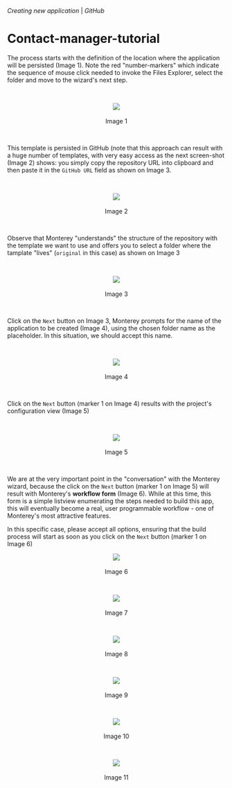 

_Creating new application_ | _GitHub_
# Contact-manager-tutorial

The process starts with the definition of the location where the application will be persisted (Image 1). Note the red "number-markers" which indicate the sequence of mouse click needed to invoke the Files Explorer, select the folder and move to the wizard's next step.

<br>
<p align=center>
  <img src="https://cloud.githubusercontent.com/assets/2712405/18107997/5409d23c-6ed8-11e6-97dd-cc82c1bb2b1c.png"></img>
 <br><br>
Image 1
</p>

<br>

This template is persisted in GitHub (note that this approach can result with a huge number of templates, with very easy access as the next screen-shot (Image 2) shows: you simply copy the repository URL into clipboard and then paste it in the `GitHub URL` field as shown on Image 3.

<br>
<p align=center>
  <img src="https://cloud.githubusercontent.com/assets/2712405/18107800/71e539be-6ed7-11e6-8bb5-1b095d259682.png"></img>
 <br><br>
Image 2
</p>

<br>

Observe that Monterey "understands" the structure of the repository with the template we want to use and offers you to select a folder where the tamplate "lives" (`original` in this case) as shown on Image 3

<br>
<p align=center>
  <img src="https://cloud.githubusercontent.com/assets/2712405/18108061/997b6722-6ed8-11e6-8c1f-7d5884505682.png"></img>
 <br><br>
Image 3
</p>

<br>

Click on the `Next` button on Image 3, Monterey prompts for the name of the application to be created (Image 4), using the chosen folder name as the placeholder. In this situation, we should accept this name.

<br>
<p align=center>
  <img src="https://cloud.githubusercontent.com/assets/2712405/18108133/f2735790-6ed8-11e6-9661-288bd065cdd8.png"></img>
 <br><br>
Image 4
</p>

<br>

Click on the `Next` button (marker 1 on Image 4) results with the project's configuration  view (Image 5)

<br>
<p align=center>
  <img src="https://cloud.githubusercontent.com/assets/2712405/18108259/8465d218-6ed9-11e6-80fa-35b7c680a3eb.png"></img>
 <br><br>
Image 5
</p>

<br>

We are at the very important point in the "conversation" with the Monterey wizard, because the click on the `Next` button (marker 1 on Image 5) will result with Monterey's **workflow form** (Image 6). While at this time, this form is a simple listview enumerating the steps needed to build this app, this will eventually become a real, user programmable workflow - one of Monterey's most attractive features.

In this specific case, please accept all options, ensuring that the build process will start as soon as you click on the `Next` button (marker 1 on Image 6)
<br>
<p align=center>
  <img src="https://cloud.githubusercontent.com/assets/2712405/18108367/e7ba5474-6ed9-11e6-9aec-45b59b8f8723.png"></img>
 <br><br>
Image 6
</p>

<br>
<p align=center>
  <img src="https://cloud.githubusercontent.com/assets/2712405/18108395/0443b7ac-6eda-11e6-812f-8ca14078b095.png"></img>
 <br><br>
Image 7
</p>

<br>
<p align=center>
  <img src="https://cloud.githubusercontent.com/assets/2712405/18108425/24d76ef0-6eda-11e6-9ba1-dbacfa54db7a.png"></img>
 <br><br>
Image 8
</p>

<br>
<p align=center>
  <img src="https://cloud.githubusercontent.com/assets/2712405/18108449/40b6d8f4-6eda-11e6-97a8-1b4165947417.png"></img>
 <br><br>
Image 9
</p>

<br>
<p align=center>
  <img src="https://cloud.githubusercontent.com/assets/2712405/18108495/7d8bfb06-6eda-11e6-9803-675136bac7cb.png"></img>
 <br><br>
Image 10
</p>

<br>
<p align=center>
  <img src="https://cloud.githubusercontent.com/assets/2712405/18108673/4e1177ec-6edb-11e6-981c-2bbf570a51c5.png"></img>
 <br><br>
Image 11
</p>




























